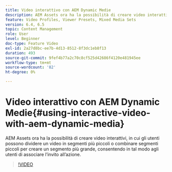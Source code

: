 ```yaml
---
title: Video interattivo con AEM Dynamic Medie
description: AEM Assets ora ha la possibilità di creare video interattivi, in cui gli utenti possono dividere un video in segmenti più piccoli o combinare segmenti piccoli per creare un segmento più grande, consentendo in tal modo agli utenti di associare l’invito all’azione.
feature: Video Profiles, Viewer Presets, Mixed Media Sets
version: 6.4, 6.5
topic: Content Management
role: User
level: Beginner
doc-type: Feature Video
exl-id: 2a27d8bc-ee7b-4d13-8512-8f3dc1eb8f13
duration: 493
source-git-commit: 9fef4b77a2c70c8cf525d42686f4120e481945ee
workflow-type: tm+mt
source-wordcount: '82'
ht-degree: 0%

---
```


# Video interattivo con AEM Dynamic Medie{#using-interactive-video-with-aem-dynamic-media}

AEM Assets ora ha la possibilità di creare video interattivi, in cui gli utenti possono dividere un video in segmenti più piccoli o combinare segmenti piccoli per creare un segmento più grande, consentendo in tal modo agli utenti di associare l’invito all’azione.

>[!VIDEO](https://video.tv.adobe.com/v/16516?quality=12&learn=on)
